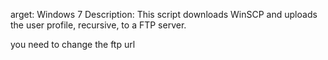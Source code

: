 arget: Windows 7 
Description: This script downloads WinSCP and uploads the user profile,
recursive, to a FTP server.

you need to change the ftp url 

